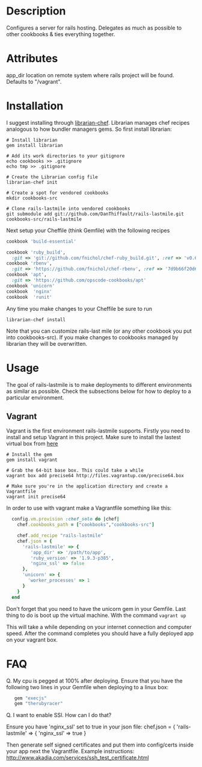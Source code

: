 Description
===========
Configures a server for rails hosting. Delegates as much as possible to
other cookbooks & ties everything together.


Attributes
==========
app_dir location on remote system where rails project will be found.
Defaults to "/vagrant".

Installation
============

I suggest installing through [librarian-chef](https://github.com/applicationsonline/librarian). Librarian
manages chef recipes analogous to how bundler managers gems. So first install librarian:

```
# Install librarian
gem install librarian

# Add its work directories to your gitignore
echo cookbooks >> .gitignore
echo tmp >> .gitignore

# Create the Librarian config file
librarian-chef init

# Create a spot for vendored cookbooks
mkdir cookbooks-src

# Clone rails-lastmile into vendored cookbooks
git submodule add git://github.com/DanThiffault/rails-lastmile.git cookbooks-src/rails-lastmile
```

Next setup your Cheffile (think Gemfile) with the following recipes

```ruby
cookbook 'build-essential'

cookbook 'ruby_build',
  :git => 'git://github.com/fnichol/chef-ruby_build.git', :ref => 'v0.6.2'
cookbook 'rbenv',
  :git => 'https://github.com/fnichol/chef-rbenv', :ref => '7d9b66f20d6edb786720b22919fd53e698fce12b'
cookbook 'apt',
  :git => 'https://github.com/opscode-cookbooks/apt'
cookbook 'unicorn'
cookbook  'nginx'
cookbook  'runit'
```

Any time you make changes to your Cheffile be sure to run

```
librarian-chef install
```

Note that you can customize rails-last mile (or any other cookbook you put into cookbooks-src). If you make changes to cookbooks
managed by librarian they will be overwritten.

Usage
=====

The goal of rails-lastmile is to make deployments to different environments as similar as possible. Check the subsections
below for how to deploy to a particular environment.

Vagrant
-------
Vagrant is the first environment rails-lastmile supports. Firstly you need to install
and setup Vagrant in this project. Make sure to install the lastest virtual box from [here](https://www.virtualbox.org)

```
# Install the gem
gem install vagrant

# Grab the 64-bit base box. This could take a while
vagrant box add precise64 http://files.vagrantup.com/precise64.box

# Make sure you're in the application directory and create a Vagrantfile
vagrant init precise64
```

In order to use with vagrant make a Vagrantfile something like this:

```ruby
  config.vm.provision :chef_solo do |chef|
    chef.cookbooks_path = ["cookbooks","cookbooks-src"]

    chef.add_recipe "rails-lastmile"
    chef.json = {
      'rails-lastmile' => {
         'app_dir' => '/path/to/app',
         'ruby_version' => '1.9.3-p385',
         'nginx_ssl' => false
      },
      'unicorn' => {
        'worker_processes' => 1
      }
    }
  end
```

Don't forget that you need to have the unicorn gem in your Gemfile.
Last thing to do is boot up the virtual machine. With the command `vagrant up`

This will take a while depending on your internet connection and computer speed. After the command completes you should have a
fully deployed app on your vagrant box.


FAQ
===

Q.  My cpu is pegged at 100% after deploying. Ensure that you have the following two lines in your Gemfile when deploying to a linux box:

```ruby
   gem "execjs"
   gem "therubyracer"
```

Q.  I want to enable SSl. How can I do that?

Ensure you have 'nginx_ssl' set to true in your json file:
    chef.json = {
      'rails-lastmile' => {
         'nginx_ssl' => true
      }

Then generate self signed certificates and put them into config/certs inside your app next the Vagrantfile. Example instructions:
http://www.akadia.com/services/ssh_test_certificate.html
